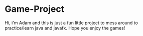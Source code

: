 # Game-Project

Hi, i'm Adam and this is just a fun little project to mess around to practice/learn java and javafx. Hope you enjoy the games!

